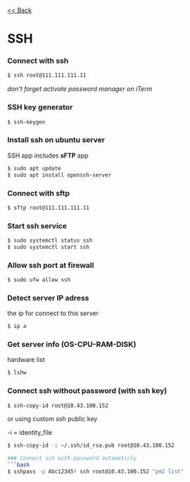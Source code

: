 [<< Back](README.md)

# SSH

### Connect with ssh 

```bash
$ ssh root@111.111.111.11
```

_don't forget activate password manager on iTerm_

### SSH key generator

```bash
$ ssh-keygen
```

### Install ssh on ubuntu server

SSH app includes **sFTP** app

```bash
$ sudo apt update
$ sudo apt install openssh-server
```

### Connect with sftp 

```bash
$ sftp root@111.111.111.11
```

### Start ssh service 

```bash
$ sudo systemctl status ssh
$ sudo systemctl start ssh
```

### Allow ssh port at firewall

```bash
$ sudo ufw allow ssh
```

### Detect server IP adress

the ip for connect to this server

```bash
$ ip a
```

### Get server info (OS-CPU-RAM-DISK)

hardware list

```bash
$ lshw
```

### Connect ssh without password (with ssh key)
```bash
$ ssh-copy-id root@10.43.100.152
```
or using custom ssh public key 

-i = identity_file

```bash
$ ssh-copy-id -i ~/.ssh/id_rsa.pub root@10.43.100.152

### Connect ssh with password automaticly
```bash
$ sshpass -p Abc12345! ssh root@10.43.100.152 "pm2 list"
```
```


